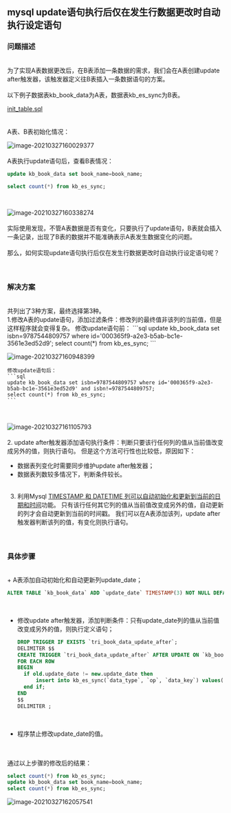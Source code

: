 ## mysql update语句执行后仅在发生行数据更改时自动执行设定语句

### 问题描述
<br>
为了实现A表数据更改后，在B表添加一条数据的需求，我们会在A表创建update after触发器，该触发器定义往B表插入一条数据语句的方案。
<br>
<br>
以下例子数据表kb_book_data为A表，数据表kb_es_sync为B表。

[init_table.sql](https://github.com/quansitech/coding-exp/blob/main/mysql/mysql_exec_sql_on_update_after/demo.sql)
<br>
<br>
<br>
A表、B表初始化情况：
<br>

![image-20210327160029377](https://github.com/quansitech/coding-exp/blob/main/mysql/mysql_exec_sql_on_update_after/init_info.png)  
<br>
A表执行update语句后，查看B表情况：
<br>

```sql
update kb_book_data set book_name=book_name;

select count(*) from kb_es_sync;
```
<br>

![image-20210327160338274](https://github.com/quansitech/coding-exp/blob/main/mysql/mysql_exec_sql_on_update_after/show_problem.png)  
<br>
实际使用发现，不管A表数据是否有变化，只要执行了update语句，B表就会插入一条记录，出现了B表的数据并不能准确表示A表发生数据变化的问题。
<br>
<br>
那么，如何实现update语句执行后仅在发生行数据更改时自动执行设定语句呢？  
<br>
<br>
### 解决方案
<br>
共列出了3种方案，最终选择第3种。 
<br>
1.修改A表的update语句，添加过滤条件：修改列的最终值非该列的当前值，但是这样程序就会变得复杂。  
  修改update语句前：   
    ```sql
    update kb_book_data set isbn=9787544809757 where id='000365f9-a2e3-b5ab-bc1e-3561e3ed52d9';
    select count(*) from kb_es_sync;
    ```
    <br>
   
   ![image-20210327160948399](https://github.com/quansitech/coding-exp/blob/main/mysql/mysql_exec_sql_on_update_after/solution-1.png)

    修改update语句后：   
    ```sql
    update kb_book_data set isbn=9787544809757 where id='000365f9-a2e3-b5ab-bc1e-3561e3ed52d9' and isbn!=9787544809757; 
    select count(*) from kb_es_sync; 
    ```
   <br>
   
   ![image-20210327161105793](https://github.com/quansitech/coding-exp/blob/main/mysql/mysql_exec_sql_on_update_after/solution-1-2.png) 
   <br>
   <br>
2. update after触发器添加语句执行条件：判断只要该行任何列的值从当前值改变成另外的值，则执行语句。  但是这个方法可行性也比较低，原因如下： 
   + 数据表列变化时需要同步维护update after触发器； 
   + 数据表列数较多情况下，判断条件较长。 
     <br>
     <br>
3. 利用Mysql [TIMESTAMP 和 DATETIME 列可以自动初始化和更新到当前的日期和时间](:https://dev.mysql.com/doc/refman/8.0/en/timestamp-initialization.html)功能。 
   只有该行任何其它列的值从当前值改变成另外的值，自动更新的列才会自动更新到当前的时间戳。 
   我们可以在A表添加该列，update after触发器判断该列的值，有变化则执行语句。  
   <br>
   <br>
### 具体步骤
<br>
+ A表添加自动初始化和自动更新列update_date； 

  ```sql
  ALTER TABLE `kb_book_data` ADD `update_date` TIMESTAMP(3) NOT NULL DEFAULT CURRENT_TIMESTAMP(3) ON UPDATE CURRENT_TIMESTAMP(3) COMMENT '禁止手动修改' AFTER `create_date`;
  ```
  <br>

+ 修改update after触发器，添加判断条件：只有update_date列的值从当前值改变成另外的值，则执行定义语句；

  ```sql
  DROP TRIGGER IF EXISTS `tri_book_data_update_after`;
  DELIMITER $$
  CREATE TRIGGER `tri_book_data_update_after` AFTER UPDATE ON `kb_book_data` 
  FOR EACH ROW 
  BEGIN 
    if old.update_date != new.update_date then 
        insert into kb_es_sync(`data_type`, `op`, `data_key`) values('book_data', 'update', new.id); 
    end if; 
  END
  $$
  DELIMITER ;
  ```
  <br>

+ 程序禁止修改update_date的值。  
  <br>
  <br>

通过以上步骤的修改后的结果：  

```sql
select count(*) from kb_es_sync;
update kb_book_data set book_name=book_name;
select count(*) from kb_es_sync;
```

![image-20210327162057541](https://github.com/quansitech/coding-exp/blob/main/mysql/mysql_exec_sql_on_update_after/normal.png)  